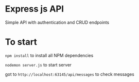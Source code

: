 # Express js API

Simple API with authentication and CRUD endpoints

# To start 

`npm install` to install all NPM dependencies

`nodemon server.js` to start server
 
 got to `http://localhost:63145/api/messages`  to check messages